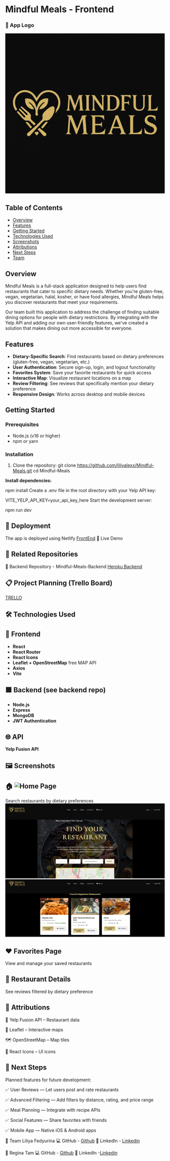 # Mindful Meals - Frontend

### 🥗 App Logo

![Mindful Meals Logo](src/assets/mindful_meals.png)


## Table of Contents
- [Overview](#overview)
- [Features](#features)
- [Getting Started](#getting-started)
- [Technologies Used](#technologies-used)
- [Screenshots](#screenshots)
- [Attributions](#attributions)
- [Next Steps](#next-steps)
- [Team](#team)


## Overview
Mindful Meals is a full-stack application designed to help users find restaurants that cater to specific dietary needs. Whether you're gluten-free, vegan, vegetarian, halal, kosher, or have food allergies, Mindful Meals helps you discover restaurants that meet your requirements.


Our team built this application to address the challenge of finding suitable dining options for people with dietary restrictions. By integrating with the Yelp API and adding our own user-friendly features, we've created a solution that makes dining out more accessible for everyone.


## Features
- **Dietary-Specific Search**: Find restaurants based on dietary preferences (gluten-free, vegan, vegetarian, etc.)
- **User Authentication**: Secure sign-up, login, and logout functionality
- **Favorites System**: Save your favorite restaurants for quick access
- **Interactive Map**: Visualize restaurant locations on a map
- **Review Filtering**: See reviews that specifically mention your dietary preference
- **Responsive Design**: Works across desktop and mobile devices


## Getting Started
### Prerequisites
- Node.js (v16 or higher)
- npm or yarn


### Installation
1. Clone the repository:
  git clone https://github.com/liliyalexx/Mindful-Meals.git
  cd Mindful-Meals
 
**Install dependencies:**


npm install
Create a .env file in the root directory with your Yelp API key:


VITE_YELP_API_KEY=your_api_key_here
Start the development server:

npm run dev

## 🚢 Deployment
The app is deployed using Netlify 
[FrontEnd](https://mindful-meals.netlify.app/)
🔗 Live Demo


## 🔗 Related Repositories
🔧 Backend Repository - Mindful-Meals-Backend
[Heroku Backend](https://mindful-meals-backend-496088380dfc.herokuapp.com/)

## 📋 Project Planning (Trello Board)


[TRELLO](https://trello.com/b/Ta3fESaP/mindful-meals)


## 🛠 Technologies Used
## 🔷 Frontend
- **React**
- **React Router**
- **React Icons**
- **Leaflet + OpenStreetMap** free MAP API
- **Axios**
- **Vite**

## 🟩 Backend (see backend repo)
- **Node.js**
- **Express**
- **MongoDB**
- **JWT Authentication**
## 🌐 API
**Yelp Fusion API**


## 🖼 Screenshots
## 🏠 ![Home Page]()
Search restaurants by dietary preferences
![Home Page](src/assets/home.png)
![Yelp Results](src/assets/yelp_result.png)

## ❤️ Favorites Page
View and manage your saved restaurants

## 📄 Restaurant Details
See reviews filtered by dietary preference

## 🙌 Attributions
🥡 Yelp Fusion API – Restaurant data

📍 Leaflet – Interactive maps

🗺️ OpenStreetMap – Map tiles

🧩 React Icons – UI icons

## 🚧 Next Steps
Planned features for future development:

✅ User Reviews — Let users post and rate restaurants

✅ Advanced Filtering — Add filters by distance, rating, and price range

✅ Meal Planning — Integrate with recipe APIs

✅ Social Features — Share favorites with friends

✅ Mobile App — Native iOS & Android apps

👥 Team
Liliya Fedyurina
💻 GitHub - [Github](https://github.com/Liliyalexx)
💼 LinkedIn  - [Linkedin](https://www.linkedin.com/in/liliya-fed/)


👥 Regina Tam
💻 GitHub - [Github](https://github.com/Reginatam429)
💼 LinkedIn -[Linkedin](https://www.linkedin.com/in/reginatam/)